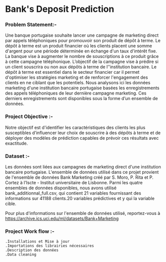 # Bank's Deposit Prediction

### Problem Statement:-
Une banque portugaise souhaite lancer une campagne de marketing direct par appels téléphoniques pour promouvoir son produit de dépôt à terme. Le dépôt à terme est un produit financier où les clients placent une somme d'argent pour une période déterminée en échange d'un taux d'intérêt fixe. La banque vise à augmenter le nombre de souscriptions à ce produit grâce à cette campagne téléphonique. L’objectif de la campagne vise à prédire si un client souscrira ou non aux dépôts à terme de l’'institution bancaire. 
Le dépôt à terme est essentiel dans le secteur financier car il permet d'optimiser les stratégies marketing et de renforcer l'engagement des clients en ne ciblant que les potentiels. Nous analysons ici les données marketing d'une institution bancaire portugaise basées les enregistrements des appels téléphoniques de leur dernière campagne marketing. Ces derniers enregistrements sont disponibles sous la forme d’un ensemble de données.

### Project Objective :-
Notre objectif est d'identifier les caractéristiques des clients les plus susceptibles d’influencer leur choix de souscrire à des dépôts à terme et de déployer des modèles de prédiction capables de prévoir ces résultats avec exactitude.

### Dataset :-
Les données sont liées aux campagnes de marketing direct d'une institution bancaire portugaise. L'ensemble de données utilisé dans ce projet provient de l'ensemble de données Bank Marketing créé par S. Moro, P. Rita et P. Cortez à l'Iscte - Institut universitaire de Lisbonne. Parmi les quatre ensembles de données disponibles, nous avons utilisé bank_additionnal_full.csv, qui contient 21 variables fournissant des informations sur 41188 clients.20 variables prédictives et y qui la variable cible.
 
Pour plus d'informations sur l'ensemble de données utilisé, reportez-vous à https://archive.ics.uci.edu/ml/datasets/Bank+Marketing

### Project Work flow :-

    .Installations et Mise à jour
    .Importations des librairies nécessaires
    .Description des données
    .Data cleaning